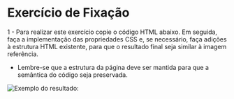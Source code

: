 # Exercício de Fixação 

1 - Para realizar este exercício copie o código HTML abaixo. Em seguida, faça a implementação das propriedades CSS e, se necessário, faça adições à estrutura HTML existente, para que o resultado final seja similar à imagem referência.

- Lembre-se que a estrutura da página deve ser mantida para que a semântica do código seja preservada. 

![Exemplo do resultado:](/ranking-podium/exemplo.png)
